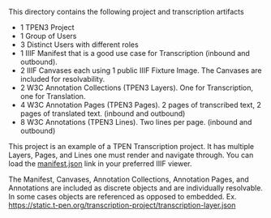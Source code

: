 This directory contains the following project and transcription artifacts

- 1 TPEN3 Project
- 1 Group of Users
- 3 Distinct Users with different roles
- 1 IIIF Manifest that is a good use case for Transcription (inbound and outbound).
- 2 IIIF Canvases each using 1 public IIIF Fixture Image.  The Canvases are included for resolvability.  
- 2 W3C Annotation Collections (TPEN3 Layers).  One for Transcription, one for Translation.
- 4 W3C Annotation Pages (TPEN3 Pages).  2 pages of transcribed text, 2 pages of translated text. (inbound and outbound)
- 8 W3C Annotations (TPEN3 Lines).  Two lines per page. (inbound and outbound)

This project is an example of a TPEN Transcription project.  It has multiple Layers, Pages, and Lines one must render and navigate through.  You can load the [manifest.json](https://static.t-pen.org/transcription-project/manifest.json) link in your preferred IIIF viewer.

The Manifest, Canvases, Annotation Collections, Annotation Pages, and Annotations are included as discrete objects and are individually resolvable.  In some cases objects are referenced as opposed to embedded.  Ex. https://static.t-pen.org/transcription-project/transcription-layer.json
  